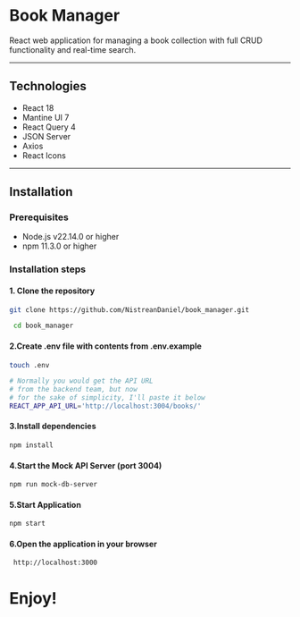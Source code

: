 # Book Manager

React web application for managing a book collection with full CRUD functionality and real-time search.

---

## Technologies

- React 18
- Mantine UI 7
- React Query 4
- JSON Server
- Axios
- React Icons

---


## Installation

### Prerequisites

- Node.js v22.14.0 or higher
- npm 11.3.0 or higher


### Installation steps

#### 1. Clone the repository
 ```bash
 git clone https://github.com/NistreanDaniel/book_manager.git
```

```bash
 cd book_manager
```

#### 2.Create .env file with contents from .env.example
    
```bash
touch .env
```
    
```bash
# Normally you would get the API URL 
# from the backend team, but now 
# for the sake of simplicity, I'll paste it below
REACT_APP_API_URL='http://localhost:3004/books/'
```

#### 3.Install dependencies
 ```bash
 npm install 
 ```

#### 4.Start the Mock API Server (port 3004)
 ````bash
 npm run mock-db-server
 ````

#### 5.Start Application
 ```bash
 npm start
 ```

#### 6.Open the application in your browser
````bash
 http://localhost:3000
 ````
# Enjoy!

